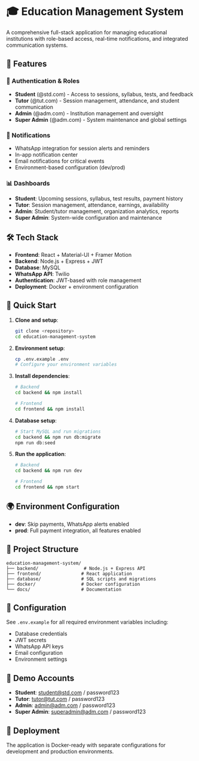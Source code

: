 # 🎓 Education Management System

A comprehensive full-stack application for managing educational institutions with role-based access, real-time notifications, and integrated communication systems.

## 🚀 Features

### 🔐 Authentication & Roles
- **Student** (@std.com) - Access to sessions, syllabus, tests, and feedback
- **Tutor** (@tut.com) - Session management, attendance, and student communication
- **Admin** (@adm.com) - Institution management and oversight
- **Super Admin** (@adm.com) - System maintenance and global settings

### 📱 Notifications
- WhatsApp integration for session alerts and reminders
- In-app notification center
- Email notifications for critical events
- Environment-based configuration (dev/prod)

### 📊 Dashboards
- **Student**: Upcoming sessions, syllabus, test results, payment history
- **Tutor**: Session management, attendance, earnings, availability
- **Admin**: Student/tutor management, organization analytics, reports
- **Super Admin**: System-wide configuration and maintenance

## 🛠️ Tech Stack

- **Frontend**: React + Material-UI + Framer Motion
- **Backend**: Node.js + Express + JWT
- **Database**: MySQL
- **WhatsApp API**: Twilio
- **Authentication**: JWT-based with role management
- **Deployment**: Docker + environment configuration

## 🚀 Quick Start

1. **Clone and setup**:
   ```bash
   git clone <repository>
   cd education-management-system
   ```

2. **Environment setup**:
   ```bash
   cp .env.example .env
   # Configure your environment variables
   ```

3. **Install dependencies**:
   ```bash
   # Backend
   cd backend && npm install
   
   # Frontend
   cd frontend && npm install
   ```

4. **Database setup**:
   ```bash
   # Start MySQL and run migrations
   cd backend && npm run db:migrate
   npm run db:seed
   ```

5. **Run the application**:
   ```bash
   # Backend
   cd backend && npm run dev
   
   # Frontend
   cd frontend && npm start
   ```

## 🌍 Environment Configuration

- **dev**: Skip payments, WhatsApp alerts enabled
- **prod**: Full payment integration, all features enabled

## 📁 Project Structure

```
education-management-system/
├── backend/                 # Node.js + Express API
├── frontend/               # React application
├── database/               # SQL scripts and migrations
├── docker/                 # Docker configuration
└── docs/                   # Documentation
```

## 🔧 Configuration

See `.env.example` for all required environment variables including:
- Database credentials
- JWT secrets
- WhatsApp API keys
- Email configuration
- Environment settings

## 📱 Demo Accounts

- **Student**: student@std.com / password123
- **Tutor**: tutor@tut.com / password123
- **Admin**: admin@adm.com / password123
- **Super Admin**: superadmin@adm.com / password123

## 🚀 Deployment

The application is Docker-ready with separate configurations for development and production environments.